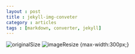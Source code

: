 ```yaml
---
layout : post
title : jekyll-img-conveter
category : articles
tags : [markdown, converter, jekyll]
---
```


![originalSize](./images/test.png "originalSize")
![imageResize {max-width:300px;}](./images/test.png "imageResize")

